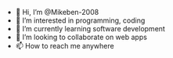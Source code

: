 - 👋 Hi, I’m @Mikeben-2008
- 👀 I’m interested in programming, coding
- 🌱 I’m currently learning software development
- 💞️ I’m looking to collaborate on web apps
- 📫 How to reach me anywhere

<!---
Mikeben-2008/Mikeben-2008 is a ✨ special ✨ repository because its `README.md` (this file) appears on your GitHub profile.
You can click the Preview link to take a look at your changes.
--->
